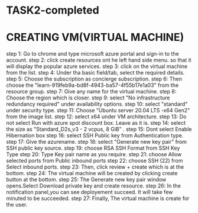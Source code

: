 # TASK2-completed

# CREATING VM(VIRTUAL MACHINE)

step 1: Go to chrome and type microsoft azure portal and sign-in to the account.
step 2: click create resources ont he left hand side menu. so that it will display the popular azure services.
step 3: click on the virtual machine from the list.
step 4: Under tha basic field/tab, select the required details.
step 5: Choose the subscription as concierge subscription.
step 6: Then choose the "learn-919feb9a-bd8f-4943-ba57-4f55b17e1a03" from the resource group.
step 7: Give any name for the virtual machine.
step 8: Choose the region which is closer.
step 9: select "No infrastructure redundancy required" under availability options.
step 10: select "standard" under security type.
step 11: Choose "Ubuntu server 20.04 LTS -x64 Gen2" from the image list.
step 12: select x64 under VM architecture.
step 13: Do not select Run with azure spot discount box. Leave as it is.
step 14: select the size as "Standard_D2s_v3 - 2 vcpus, 8 GiB" .
step 15: Dont select Enable Hibernation box
step 16: select SSH Public key from Authentication type.
step 17: Give the azurename.
step 18: select "Generate new key pair" from SSH public key source.
step 19: choose RSA SSH Format from SSH Key Type
step 20: Type Key pair name as you require.
step 21: choose Allow selected ports from Public inbound ports
step 22: choose SSH (22) from Select inbound ports.
step 23: Then, click review + create which is at the bottom.
step 24: The virtual machine will be created by clicking create button at the bottom.
step 25: The Generate new key pair window opens.Select Download private key and create resource.
step 26: In the notification panel,you can see deployement succeed. It will take few minuted to be succeeded.
step 27: Finally, The virtual machine is create for the user.

